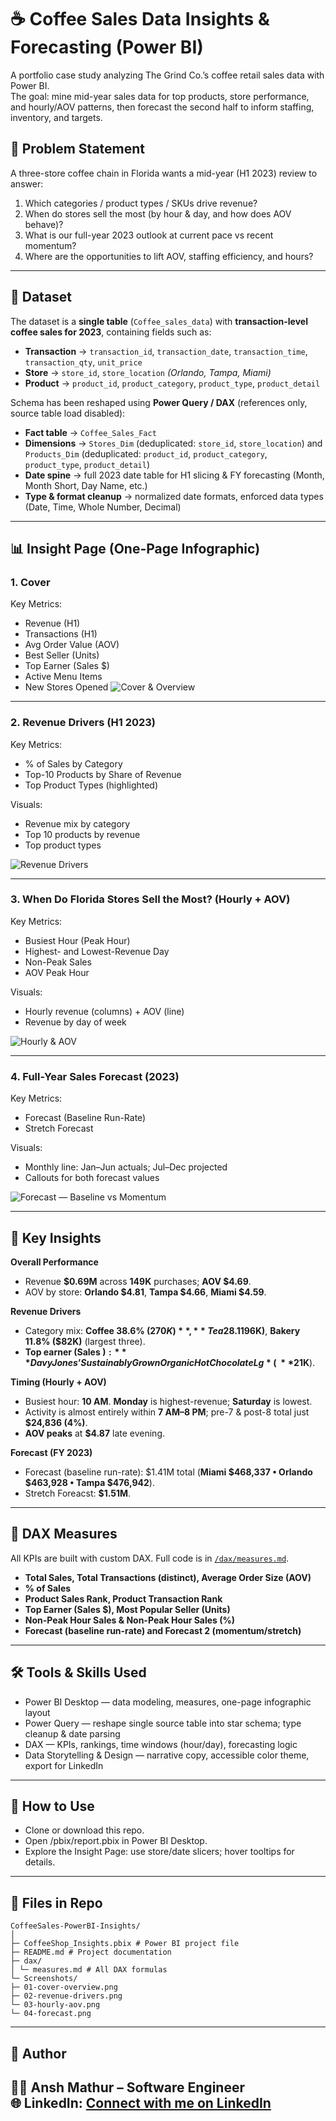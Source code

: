 # ☕️ Coffee Sales Data Insights & Forecasting (Power BI)

A portfolio case study analyzing The Grind Co.’s coffee retail sales data with Power BI.                  
The goal: mine mid-year sales data for top products, store performance, and hourly/AOV patterns, then forecast the second half to inform staffing, inventory, and targets.

## 📌 Problem Statement  
A three-store coffee chain in Florida wants a mid-year (H1 2023) review to answer:

1. Which categories / product types / SKUs drive revenue?
2. When do stores sell the most (by hour & day, and how does AOV behave)?
3. What is our full-year 2023 outlook at current pace vs recent momentum?
4. Where are the opportunities to lift AOV, staffing efficiency, and hours?

---

## 📂 Dataset  

The dataset is a **single table** (`Coffee_sales_data`) with **transaction-level coffee sales for 2023**, containing fields such as:

* **Transaction** → `transaction_id`, `transaction_date`, `transaction_time`, `transaction_qty`, `unit_price`
* **Store** → `store_id`, `store_location` *(Orlando, Tampa, Miami)*
* **Product** → `product_id`, `product_category`, `product_type`, `product_detail`

Schema has been reshaped using **Power Query / DAX** (references only, source table load disabled):

* **Fact table** → `Coffee_Sales_Fact` 
* **Dimensions** → `Stores_Dim` (deduplicated: `store_id`, `store_location`) and `Products_Dim` (deduplicated: `product_id`, `product_category`, `product_type`, `product_detail`)
* **Date spine** → full 2023 date table for H1 slicing & FY forecasting (Month, Month Short, Day Name, etc.)
* **Type & format cleanup** → normalized date formats, enforced data types (Date, Time, Whole Number, Decimal)
---


## 📊 Insight Page (One-Page Infographic)

### **1. Cover**  

Key Metrics:
- Revenue (H1)
- Transactions (H1)
- Avg Order Value (AOV)
- Best Seller (Units)
- Top Earner (Sales $)
- Active Menu Items
- New Stores Opened
![Cover & Overview](Screenshots/01-cover-overview.png)
---

### **2. Revenue Drivers (H1 2023)**

Key Metrics:
- % of Sales by Category
- Top-10 Products by Share of Revenue
- Top Product Types (highlighted)

Visuals:
- Revenue mix by category 
- Top 10 products by revenue 
- Top product types

  
![Revenue Drivers](Screenshots/02-revenue-drivers.png)

---

### **3. When Do Florida Stores Sell the Most? (Hourly + AOV)**

Key Metrics:
- Busiest Hour (Peak Hour)
- Highest- and Lowest-Revenue Day
- Non-Peak Sales 
- AOV Peak Hour

Visuals:
- Hourly revenue (columns) + AOV (line)
- Revenue by day of week


![Hourly & AOV](Screenshots/03-hourly-aov.png)

---

### **4. Full-Year Sales Forecast (2023)**

Key Metrics:
- Forecast (Baseline Run-Rate)
- Stretch Forecast

Visuals:
- Monthly line: Jan–Jun actuals; Jul–Dec projected
- Callouts for both forecast values


![Forecast — Baseline vs Momentum](Screenshots/04-forecast.png)

---

## 📌 Key Insights

**Overall Performance**
* Revenue **$0.69M** across **149K** purchases; **AOV $4.69**.
* AOV by store: **Orlando $4.81**, **Tampa $4.66**, **Miami $4.59**.

**Revenue Drivers**
* Category mix: **Coffee 38.6% ($270K)**, **Tea 28.1% ($196K)**, **Bakery 11.8% ($82K)** (largest three).
* **Top earner (Sales $):** *Davy Jones’ Sustainably Grown Organic Hot Chocolate Lg* (~**$21K**).


**Timing (Hourly + AOV)**

* Busiest hour: **10 AM**. **Monday** is highest-revenue; **Saturday** is lowest.
* Activity is almost entirely within **7 AM–8 PM**; pre-7 & post-8 total just **$24,836 (4%)**.
* **AOV peaks** at **$4.87** late evening.

**Forecast (FY 2023)**

* Forecast (baseline run-rate): $1.41M total (**Miami $468,337 • Orlando $463,928 • Tampa $476,942**).
* Stretch Foreacst: **$1.51M**.

---

## 📑 DAX Measures

All KPIs are built with custom DAX. Full code is in [`/dax/measures.md`](dax/measures.md).

- **Total Sales, Total Transactions (distinct), Average Order Size (AOV)**  
- **% of Sales**  
- **Product Sales Rank, Product Transaction Rank**  
- **Top Earner (Sales $), Most Popular Seller (Units)**  
- **Non-Peak Hour Sales & Non-Peak Hour Sales (%)**  
- **Forecast (baseline run-rate) and Forecast 2 (momentum/stretch)**  

---

## 🛠️ Tools & Skills Used
- Power BI Desktop — data modeling, measures, one-page infographic layout
- Power Query — reshape single source table into star schema; type cleanup & date parsing
- DAX — KPIs, rankings, time windows (hour/day), forecasting logic
- Data Storytelling & Design — narrative copy, accessible color theme, export for LinkedIn


---

## 🚀 How to Use
 
- Clone or download this repo.
- Open /pbix/report.pbix in Power BI Desktop.
- Explore the Insight Page: use store/date slicers; hover tooltips for details.

---
## 📌 Files in Repo  

```
CoffeeSales-PowerBI-Insights/         
│        
├─ CoffeeShop_Insights.pbix # Power BI project file                 
├─ README.md # Project documentation                  
├─ dax/              
│ └─ measures.md # All DAX formulas              
└─ Screenshots/               
├─ 01-cover-overview.png          
├─ 02-revenue-drivers.png               
└─ 03-hourly-aov.png
└─ 04-forecast.png         
```
---
## 📢 Author  

👩‍🎨 **Ansh Mathur** – Software Engineer               
🌐 LinkedIn: [Connect with me on LinkedIn](https://www.linkedin.com/in/ansh-mathur-4b8a58201/) 
---
